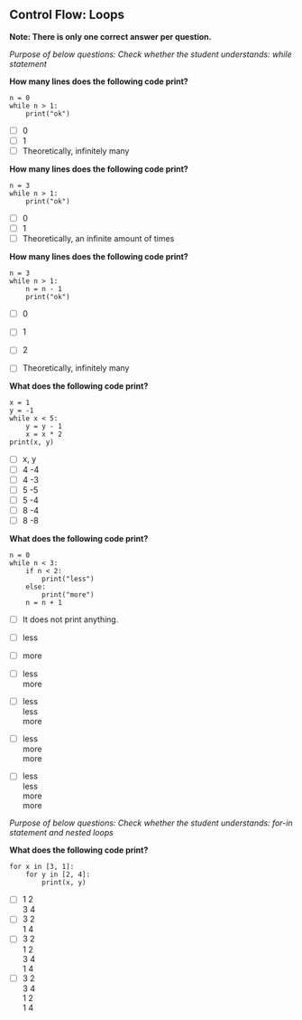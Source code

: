 ## Control Flow: Loops

**Note: There is only one correct answer per question.**

*Purpose of below questions: Check whether the student understands: while statement*

**How many lines does the following code print?**

```
n = 0
while n > 1:
    print("ok")
```

- [ ] 0
- [ ] 1
- [ ] Theoretically, infinitely many

**How many lines does the following code print?**

```
n = 3
while n > 1:
    print("ok")
```

- [ ] 0
- [ ] 1
- [ ] Theoretically, an infinite amount of times

**How many lines does the following code print?**

```
n = 3
while n > 1:
    n = n - 1
    print("ok")
```

- [ ] 0
- [ ] 1
- [ ] 2
- [ ] Theoretically, infinitely many


**What does the following code print?**

```
x = 1
y = -1
while x < 5:
    y = y - 1
    x = x * 2
print(x, y)
```

- [ ] x, y
- [ ] 4 -4
- [ ] 4 -3
- [ ] 5 -5
- [ ] 5 -4
- [ ] 8 -4
- [ ] 8 -8

**What does the following code print?**

```
n = 0
while n < 3:
    if n < 2:
        print("less")
    else:
        print("more")
    n = n + 1
```

- [ ] It does not print anything.
- [ ] less
- [ ] more
- [ ] less <br/>
      more
- [ ] less <br/>
      less <br/>
      more
- [ ] less <br/>
      more <br/>
      more
- [ ] less <br/>
      less <br/>
      more <br/>
      more


*Purpose of below questions: Check whether the student understands: for-in statement and nested loops*

**What does the following code print?**

```
for x in [3, 1]:
    for y in [2, 4]:
        print(x, y)
```

- [ ] 1 2 <br/>
      3 4
- [ ] 3 2 <br/>
      1 4
- [ ] 3 2 <br/>
      1 2 <br/>
      3 4 <br/>
      1 4
- [ ] 3 2 <br/>
      3 4 <br/>
      1 2 <br/>
      1 4
